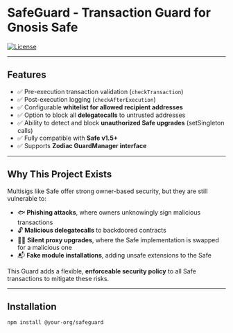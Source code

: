 # SafeGuard - Transaction Guard for Gnosis Safe

[![License](https://img.shields.io/badge/license-LGPL%20v3-blue)](LICENSE)


---

## Features

- ✅ Pre-execution transaction validation (`checkTransaction`)
- ✅ Post-execution logging (`checkAfterExecution`)
- ✅ Configurable **whitelist for allowed recipient addresses**
- ✅ Option to block all **delegatecalls** to untrusted addresses
- ✅ Ability to detect and block **unauthorized Safe upgrades** (setSingleton calls)
- ✅ Fully compatible with **Safe v1.5+**
- ✅ Supports **Zodiac GuardManager interface**

---

## Why This Project Exists

Multisigs like Safe offer strong owner-based security, but they are still vulnerable to:

- 🐟 **Phishing attacks**, where owners unknowingly sign malicious transactions
- 🔓 **Malicious delegatecalls** to backdoored contracts
- 🕵️‍♂️ **Silent proxy upgrades**, where the Safe implementation is swapped for a malicious one
- 📬 **Fake module installations**, adding unsafe extensions to the Safe

This Guard adds a flexible, **enforceable security policy** to all Safe transactions to mitigate these risks.

---

## Installation

```bash
npm install @your-org/safeguard
